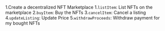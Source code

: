 1.Create a decentralized NFT Marketplace
    1.`listItem`: List NFTs on the marketplace
    2.`buyItem`: Buy the NFTs
    3.`cancelItem`: Cancel a listing
    4.`updateListing`: Update Price
    5.`withdrawProceeds`: Withdraw payment for my bought NFTs